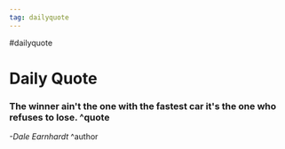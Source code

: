 ```yaml
---
tag: dailyquote
---
```


#dailyquote

# Daily Quote

### The winner ain't the one with the fastest car it's the one who refuses to lose. ^quote
*-Dale Earnhardt* ^author
